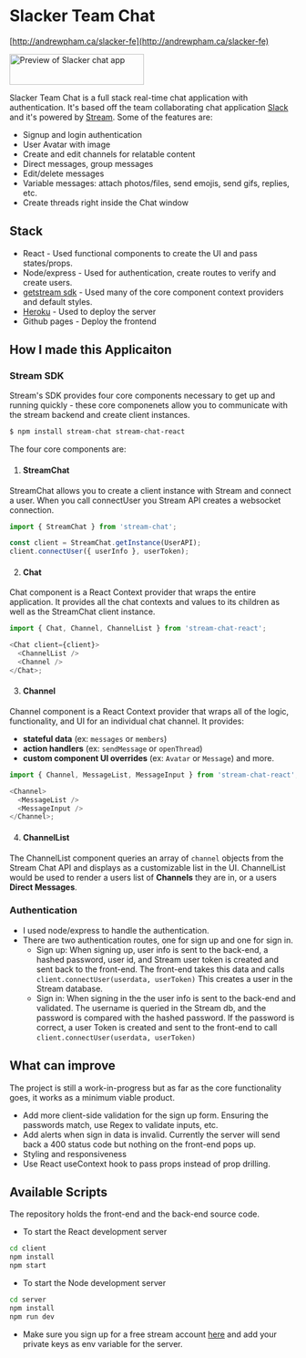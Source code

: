 # Slacker Team Chat

[http://andrewpham.ca/slacker-fe](http://andrewpham.ca/slacker-fe)

<a href="http://andrewpham.ca/slacker-fe" target="_blank">
    <img src="" alt="Preview of Slacker chat app" width="236" height="54"> 
</a>

Slacker Team Chat is a full stack real-time chat application with authentication. It's based off the team collaborating chat application [Slack](https://slack.com/) and it's powered by [Stream](https://getstream.io/). Some of the features are:

- Signup and login authentication
- User Avatar with image
- Create and edit channels for relatable content
- Direct messages, group messages
- Edit/delete messages
- Variable messages: attach photos/files, send emojis, send gifs, replies, etc.
- Create threads right inside the Chat window

## Stack

- React - Used functional components to create the UI and pass states/props.
- Node/express - Used for authentication, create routes to verify and create users.
- [getstream sdk](https://getstream.io/chat/docs/) - Used many of the core component context providers and default styles.
- [Heroku](https://www.heroku.com) - Used to deploy the server
- Github pages - Deploy the frontend

## How I made this Applicaiton

### Stream SDK

Stream's SDK provides four core components necessary to get up and running quickly - these core componenets allow you to communicate with the stream backend and create client instances.

```sh
$ npm install stream-chat stream-chat-react
```

The four core components are:

1. #### StreamChat

StreamChat allows you to create a client instance with Stream and connect a user. When you call connectUser you Stream API creates a websocket connection.

```js
import { StreamChat } from 'stream-chat';

const client = StreamChat.getInstance(UserAPI);
client.connectUser({ userInfo }, userToken);
```

2. #### Chat

Chat component is a React Context provider that wraps the entire application. It provides all the chat contexts and values to its children as well as the StreamChat client instance.

```js
import { Chat, Channel, ChannelList } from 'stream-chat-react';

<Chat client={client}>
  <ChannelList />
  <Channel />
</Chat>;
```

3. #### Channel

Channel component is a React Context provider that wraps all of the logic, functionality, and UI for an individual chat channel. It provides:

- **stateful data** (ex: `messages` or `members`)
- **action handlers** (ex: `sendMessage` or `openThread`)
- **custom component UI overrides** (ex: `Avatar` or `Message`)
  and more.

```js
import { Channel, MessageList, MessageInput } from 'stream-chat-react';

<Channel>
  <MessageList />
  <MessageInput />
</Channel>;
```

4. #### ChannelList

The ChannelList component queries an array of `channel` objects from the Stream Chat API and displays as a customizable list in the UI. ChannelList would be used to render a users list of **Channels** they are in, or a users **Direct Messages**.

### Authentication

- I used node/express to handle the authentication.
- There are two authentication routes, one for sign up and one for sign in.
  - Sign up: When signing up, user info is sent to the back-end, a hashed password, user id, and Stream user token is created and sent back to the front-end. The front-end takes this data and calls `client.connectUser(userdata, userToken)` This creates a user in the Stream database.
  - Sign in: When signing in the the user info is sent to the back-end and validated. The username is queried in the Stream db, and the password is compared with the hashed password. If the password is correct, a user Token is created and sent to the front-end to call `client.connectUser(userdata, userToken)`

## What can improve

The project is still a work-in-progress but as far as the core functionality goes, it works as a minimum viable product.

- Add more client-side validation for the sign up form. Ensuring the passwords match, use Regex to validate inputs, etc.
- Add alerts when sign in data is invalid. Currently the server will send back a 400 status code but nothing on the front-end pops up.
- Styling and responsiveness
- Use React useContext hook to pass props instead of prop drilling.

## Available Scripts

The repository holds the front-end and the back-end source code.

- To start the React development server

```sh
cd client
npm install
npm start
```

- To start the Node development server

```sh
cd server
npm install
npm run dev
```

- Make sure you sign up for a free stream account [here](http://getstream.io/) and add your private keys as env variable for the server.
